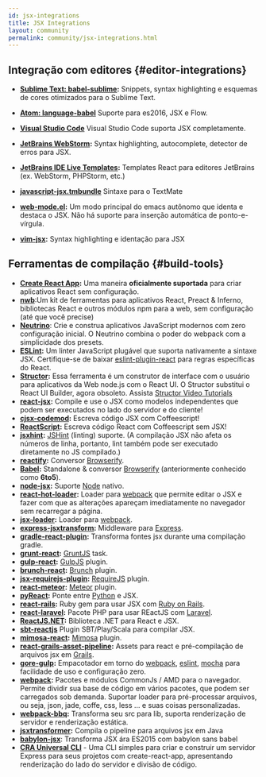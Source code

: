 ```yaml
---
id: jsx-integrations
title: JSX Integrations
layout: community
permalink: community/jsx-integrations.html
---
```


## Integração com editores {#editor-integrations}
* **[Sublime Text: babel-sublime](https://github.com/babel/babel-sublime):** Snippets, syntax highlighting e esquemas de cores otimizados para o Sublime Text.

* **[Atom: language-babel](https://atom.io/packages/language-babel)** Suporte para es2016, JSX e Flow.
* **[Visual Studio Code](https://code.visualstudio.com/updates/vFebruary#_languages-javascript)** Visual Studio Code suporta JSX completamente.
* **[JetBrains WebStorm](https://www.jetbrains.com/webstorm/):** Syntax highlighting, autocomplete, detector de erros para JSX.
* **[JetBrains IDE Live Templates](https://github.com/Minwe/jetbrains-react):** Templates React para editores JetBrains (ex. WebStorm, PHPStorm, etc.)
* **[javascript-jsx.tmbundle](https://github.com/jjeising/javascript-jsx.tmbundle)** Sintaxe para o TextMate
* **[web-mode.el](http://web-mode.org):** Um modo principal do emacs autônomo que identa e destaca o JSX. Não há suporte para inserção automática de ponto-e-vírgula.
* **[vim-jsx](https://github.com/mxw/vim-jsx):** Syntax highlighting e identação para JSX

## Ferramentas de compilação {#build-tools}

* **[Create React App](https://github.com/facebookincubator/create-react-app):** Uma maneira **oficialmente suportada** para criar aplicativos React sem configuração.
* **[nwb](https://github.com/insin/nwb)**:Um kit de ferramentas para aplicativos React, Preact & Inferno, bibliotecas React e outros módulos npm para a web, sem configuração (até que você precise)
* **[Neutrino](https://neutrino.js.org/)**: Crie e construa aplicativos JavaScript modernos com zero configuração inicial. O Neutrino combina o poder do webpack com a simplicidade dos presets.
* **[ESLint](https://eslint.org/):** Um linter JavaScript plugável que suporta nativamente a sintaxe JSX. Certifique-se de baixar [eslint-plugin-react](https://npmjs.com/package/eslint-plugin-react) para regras específicas do React.
* **[Structor](https://www.npmjs.com/package/structor):** Essa ferramenta é um construtor de interface com o usuário para aplicativos da Web node.js com o React UI. O Structor substitui o React UI Builder, agora obsoleto. Assista [Structor Video Tutorials](https://youtu.be/z96xYa51EWI?list=PLAcaUOtEwjoR_U6eE2HQEXwkefeVESix1)
* **[react-jsx](https://github.com/bigpipe/react-jsx):** Compile e use o JSX como modelos independentes que podem ser executados no lado do servidor e do cliente!
* **[cjsx-codemod](https://github.com/jsdf/cjsx-codemod):** Escreva código JSX com Coffeescript!
* **[ReactScript](https://github.com/1j01/react-script):** Escreva código React com Coffeescript sem JSX!
* **[jsxhint](https://npmjs.org/package/jsxhint):** [JSHint](http://jshint.com/) (linting) suporte. (A compilação JSX não afeta os números de linha, portanto, lint também pode ser executado diretamente no JS compilado.)
* **[reactify](https://npmjs.org/package/reactify):** Conversor [Browserify](http://browserify.org/).
* **[Babel](https://babeljs.io/):** Standalone & conversor [Browserify](http://browserify.org/) (anteriormente conhecido como **6to5**).
* **[node-jsx](https://npmjs.org/package/node-jsx):** Suporte [Node](https://nodejs.org/) nativo.
* **[react-hot-loader](https://gaearon.github.io/react-hot-loader/):** Loader para [webpack](https://webpack.github.io/) que permite editar o JSX e fazer com que as alterações apareçam imediatamente no navegador sem recarregar a página.
* **[jsx-loader](https://npmjs.org/package/jsx-loader):** Loader para [webpack](https://webpack.github.io/).
* **[express-jsxtransform](https://www.npmjs.org/package/express-jsxtransform):** Middleware para [Express](https://www.npmjs.org/package/express).
* **[gradle-react-plugin](https://github.com/ehirsch/gradle-react-plugin):** Transforma fontes jsx durante uma compilação gradle.
* **[grunt-react](https://npmjs.org/package/grunt-react):** [GruntJS](https://gruntjs.com/) task.
* **[gulp-react](https://npmjs.org/package/gulp-react):** [GulpJS](https://gulpjs.com/) plugin.
* **[brunch-react](https://www.npmjs.org/package/react-brunch):** [Brunch](https://brunch.io/) plugin.
* **[jsx-requirejs-plugin](https://github.com/philix/jsx-requirejs-plugin):** [RequireJS](https://requirejs.org/) plugin.
* **[react-meteor](https://github.com/benjamn/react-meteor):** [Meteor](https://www.meteor.com/) plugin.
* **[pyReact](https://github.com/facebook/react-python):** Ponte entre [Python](https://www.python.org/) e JSX.
* **[react-rails](https://github.com/facebook/react-rails):** Ruby gem para usar JSX com [Ruby on Rails](https://rubyonrails.org/).
* **[react-laravel](https://github.com/talyssonoc/react-laravel):** Pacote PHP para usar REactJS com [Laravel](https://laravel.com/).
* **[ReactJS.NET](https://reactjs.net/):** Biblioteca .NET para React e JSX.
* **[sbt-reactjs](https://github.com/ddispaltro/sbt-reactjs)** Plugin SBT/Play/Scala para compilar JSX.
* **[mimosa-react](https://github.com/dbashford/mimosa-react):** [Mimosa](http://mimosa.io) plugin.
* **[react-grails-asset-pipeline](https://github.com/peh/react-grails-asset-pipeline):** Assets para react e pré-compilação de arquivos jsx em [Grails](https://grails.org/).
* **[gore-gulp](https://github.com/goreutils/gore-gulp):** Empacotador em torno do [webpack](https://webpack.github.io/), [eslint](https://eslint.org/), [mocha](https://mochajs.org/) para facilidade de uso e configuração zero.
* **[webpack](https://github.com/webpack/webpack):** Pacotes e módulos CommonJs / AMD para o navegador. Permite dividir sua base de código em vários pacotes, que podem ser carregados sob demanda. Suportar loader para pré-processar arquivos, ou seja, json, jade, coffe, css, less ... e suas coisas personalizadas.
* **[webpack-bbq](https://github.com/wenbing/webpack-bbq):** Transforma seu src para lib, suporta renderização de servidor e renderização estática.
* **[jsxtransformer](https://github.com/cronn-de/jsxtransformer):** Compila o pipeline para arquivos jsx em Java
* **[babylon-jsx](https://github.com/marionebl/babylon-jsx)**: Transforma JSX ára ES2015 com  babylon sans babel
* **[CRA Universal CLI](https://github.com/antonybudianto/cra-universal)** - Uma CLI simples para criar e construir um servidor Express para seus projetos com create-react-app, apresentando renderização do lado do servidor e divisão de código.
